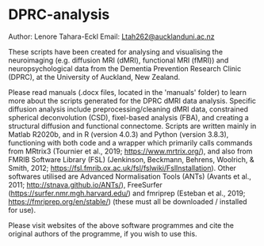 # DPRC-analysis

Author: Lenore Tahara-Eckl 
Email: Ltah262@aucklanduni.ac.nz

These scripts have been created for analysing and visualising the neuroimaging (e.g. diffusion MRI (dMRI), functional MRI (fMRI)) and neuropsychological data from the Dementia Prevention Research Clinic (DPRC), at the University of Auckland, New Zealand.

Please read manuals (.docx files, located in the 'manuals' folder) to learn more about the scripts generated for the DPRC dMRI data analysis. Specific diffusion analysis include preprocessing/cleaning dMRI data, constrained spherical deconvolution (CSD), fixel-based analysis (FBA), and creating a structural diffusion and functional connectome. Scripts are written mainly in Matlab R2020b, and in R (version 4.0.3) and Python (version 3.8.3), functioning with both code and a wrapper which primarily calls commands from MRtrix3 (Tournier et al., 2019; https://www.mrtrix.org/), and also from FMRIB Software Library (FSL) (Jenkinson, Beckmann, Behrens, Woolrich, & Smith, 2012; https://fsl.fmrib.ox.ac.uk/fsl/fslwiki/FslInstallation). Other softwares utilised are Advanced Normalisation Tools (ANTs) (Avants et al., 2011; http://stnava.github.io/ANTs/), FreeSurfer (https://surfer.nmr.mgh.harvard.edu/) and fmriprep (Esteban et al., 2019; https://fmriprep.org/en/stable/) (these must all be downloaded / installed for use).

Please visit websites of the above software programmes and cite the original authors of the programme, if you wish to use this.
